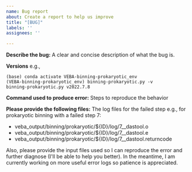 ```yaml
---
name: Bug report
about: Create a report to help us improve
title: "[BUG]"
labels: ''
assignees: ''

---
```


**Describe the bug:**
A clear and concise description of what the bug is.

**Versions**
e.g.,
```
(base) conda activate VEBA-binning-prokaryotic_env
(VEBA-binning-prokaryotic_env) binning-prokaryotic.py -v
binning-prokaryotic.py v2022.7.8
```

**Command used to produce error:**
Steps to reproduce the behavior

**Please provide the following files:**
The log files for the failed step e.g., for prokaryotic binning with a failed step 7: 

* veba_output/binning/prokaryotic/${ID}/log/7__dastool.o
* veba_output/binning/prokaryotic/${ID}/log/7__dastool.e
* veba_output/binning/prokaryotic/${ID}/log/7__dastool.returncode

Also, please provide the input files used so I can reproduce the error and further diagnose (I'll be able to help you better).  In the meantime, I am currently working on more useful error logs so patience is appreciated.
